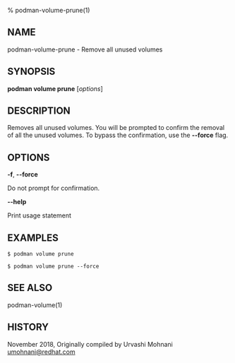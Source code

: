 % podman-volume-prune(1)

## NAME
podman\-volume\-prune - Remove all unused volumes

## SYNOPSIS
**podman volume prune** [*options*]

## DESCRIPTION

Removes all unused volumes. You will be prompted to confirm the removal of all the
unused volumes. To bypass the confirmation, use the **--force** flag.


## OPTIONS

**-f**, **--force**

Do not prompt for confirmation.

**--help**

Print usage statement


## EXAMPLES

```
$ podman volume prune

$ podman volume prune --force
```

## SEE ALSO
podman-volume(1)

## HISTORY
November 2018, Originally compiled by Urvashi Mohnani <umohnani@redhat.com>
